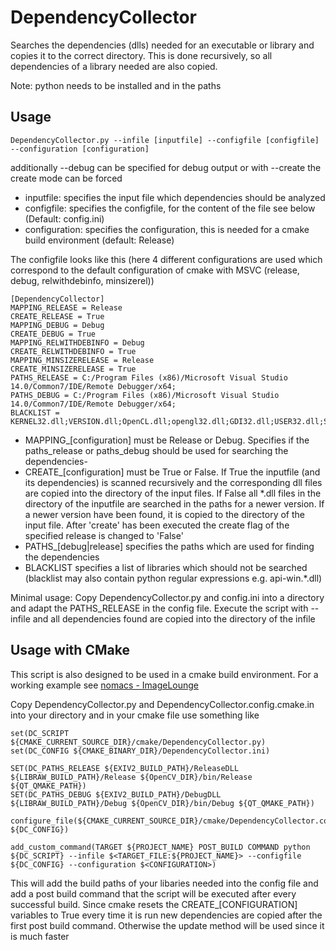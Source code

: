 # DependencyCollector
Searches the dependencies (dlls) needed for an executable or library and copies it to the correct directory. This is done recursively, so all dependencies of a library needed are also copied.

Note: python needs to be installed and in the paths

## Usage
```
DependencyCollector.py --infile [inputfile] --configfile [configfile] --configuration [configuration]
```
additionally --debug can be specified for debug output or with --create the create mode can be forced

* inputfile: specifies the input file which dependencies should be analyzed
* configfile: specifies the configfile, for the content of the file see below (Default: config.ini)
* configuration: specifies the configuration, this is needed for a cmake build environment (default: Release)

The configfile looks like this (here 4 different configurations are used which correspond to the default configuration of cmake with MSVC (release, debug, relwithdebinfo, minsizerel))
```
[DependencyCollector]
MAPPING_RELEASE = Release
CREATE_RELEASE = True
MAPPING_DEBUG = Debug
CREATE_DEBUG = True
MAPPING_RELWITHDEBINFO = Debug
CREATE_RELWITHDEBINFO = True
MAPPING_MINSIZERELEASE = Release
CREATE_MINSIZERELEASE = True
PATHS_RELEASE = C:/Program Files (x86)/Microsoft Visual Studio 14.0/Common7/IDE/Remote Debugger/x64;
PATHS_DEBUG = C:/Program Files (x86)/Microsoft Visual Studio 14.0/Common7/IDE/Remote Debugger/x64;
BLACKLIST = KERNEL32.dll;VERSION.dll;OpenCL.dll;opengl32.dll;GDI32.dll;USER32.dll;SHELL32.dll;ole32.dll;ADVAPI32.dll;WS2_32.dll;MPR.dll;
```
* MAPPING_[configuration] must be Release or Debug. Specifies if the paths_release or paths_debug should be used for searching the dependencies-
* CREATE_[configuration] must be True or False. If True the inputfile (and its dependencies) is scanned recursively and the corresponding dll files are copied into the directory of the input files. If False all *.dll files in the directory of the inputfile are searched in the paths for a newer version. If a newer version have been found, it is copied to the directory of the input file. After 'create' has been executed the create flag of the specified release is changed to 'False'
* PATHS_[debug|release] specifies the paths which are used for finding the dependencies
* BLACKLIST specifies a list of libraries which should not be searched (blacklist may also contain python regular expressions e.g. api-win.*.dll)

Minimal usage:
Copy DependencyCollector.py and config.ini into a directory and adapt the PATHS_RELEASE in the config file. Execute the script with --infile and all dependencies found are copied into the directory of the infile

## Usage with CMake
This script is also designed to be used in a cmake build environment. For a working example see [nomacs - ImageLounge](http://github.com/nomacs/nomacs)

Copy DependencyCollector.py and DependencyCollector.config.cmake.in into your directory and in your cmake file use something like
```
set(DC_SCRIPT ${CMAKE_CURRENT_SOURCE_DIR}/cmake/DependencyCollector.py)
set(DC_CONFIG ${CMAKE_BINARY_DIR}/DependencyCollector.ini)

SET(DC_PATHS_RELEASE ${EXIV2_BUILD_PATH}/ReleaseDLL ${LIBRAW_BUILD_PATH}/Release ${OpenCV_DIR}/bin/Release ${QT_QMAKE_PATH})
SET(DC_PATHS_DEBUG ${EXIV2_BUILD_PATH}/DebugDLL ${LIBRAW_BUILD_PATH}/Debug ${OpenCV_DIR}/bin/Debug ${QT_QMAKE_PATH})

configure_file(${CMAKE_CURRENT_SOURCE_DIR}/cmake/DependencyCollector.config.cmake.in ${DC_CONFIG})

add_custom_command(TARGET ${PROJECT_NAME} POST_BUILD COMMAND python ${DC_SCRIPT} --infile $<TARGET_FILE:${PROJECT_NAME}> --configfile ${DC_CONFIG} --configuration $<CONFIGURATION>)
```
This will add the build paths of your libaries needed into the config file and add a post build command that the script will be executed after every successful build. Since cmake resets the CREATE_[CONFIGURATION] variables to True every time it is run new dependencies are copied after the first post build command. Otherwise the update method will be used since it is much faster
